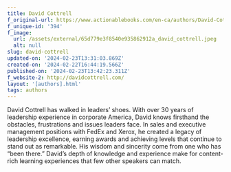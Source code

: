 ```yaml
---
title: David Cottrell
f_original-url: https://www.actionablebooks.com/en-ca/authors/David-Cottrell/
f_unique-id: '394'
f_image:
  url: /assets/external/65d779e3f8540e935862912a_david_cottrell.jpeg
  alt: null
slug: david-cottrell
updated-on: '2024-02-23T13:31:03.869Z'
created-on: '2024-02-22T16:44:19.566Z'
published-on: '2024-02-23T13:42:23.311Z'
f_website-2: http://davidcottrell.com/
layout: '[authors].html'
tags: authors
---
```


David Cottrell has walked in leaders’ shoes. With over 30 years of leadership experience in corporate America, David knows firsthand the obstacles, frustrations and issues leaders face. In sales and executive management positions with FedEx and Xerox, he created a legacy of leadership excellence, earning awards and achieving levels that continue to stand out as remarkable. His wisdom and sincerity come from one who has “been there.” David’s depth of knowledge and experience make for content-rich learning experiences that few other speakers can match.
